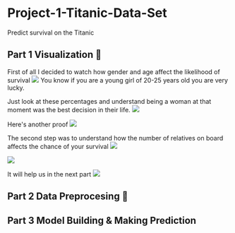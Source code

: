 # Project-1-Titanic-Data-Set
Predict survival on the Titanic
## Part 1 Visualization :art:
First of all I decided to watch how gender and age affect the likelihood of survival
![](https://github.com/vassylkorzh/Project-1-Titanic-Data-Set/blob/main/Images/Age%20%26%20Gender.png)
You know if you are a young girl of 20-25 years old you are very lucky.

Just look at these percentages and understand being a woman at that moment was the best decision in their life.
![](https://github.com/vassylkorzh/Project-1-Titanic-Data-Set/blob/main/Images/Man%20vs%20Women%20Survived.png)

Here's another proof
![](https://github.com/vassylkorzh/Project-1-Titanic-Data-Set/blob/main/Images/Name%20Title.png)

The second step was to understand how the number of relatives on board affects the chance of your survival
![](https://github.com/vassylkorzh/Project-1-Titanic-Data-Set/blob/main/Images/Quantity%20of%20people.png)

![](https://github.com/vassylkorzh/Project-1-Titanic-Data-Set/blob/main/Images/Ticket%20Class%20%26%20Port%20of%20Embarkation.png)

It will help us in the next part
![](https://github.com/vassylkorzh/Project-1-Titanic-Data-Set/blob/main/Images/Cabin%20Letter.png)
## Part 2 Data Preprocesing  :wrench:
## Part 3 Model Building & Making Prediction
